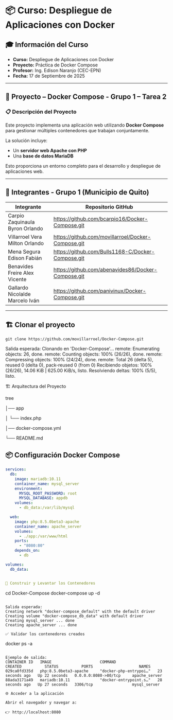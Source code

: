 # 📦 Curso: Despliegue de Aplicaciones con Docker  

## 🎓 Información del Curso  
- **Curso:** Despliegue de Aplicaciones con Docker  
- **Proyecto:** Práctica de Docker Compose  
- **Profesor:** Ing. Edison Naranjo (CEC-EPN)  
- **Fecha:** 17 de Septiembre de 2025  

---

## 📑 Proyecto – Docker Compose - Grupo 1 – Tarea 2  

### 📋 Descripción del Proyecto  
Este proyecto implementa una aplicación web utilizando **Docker Compose** para gestionar múltiples contenedores que trabajan conjuntamente.  

La solución incluye:  
- Un **servidor web Apache con PHP**  
- Una **base de datos MariaDB**  

Esto proporciona un entorno completo para el desarrollo y despliegue de aplicaciones web.  

---

## 👥 Integrantes - Grupo 1 (Municipio de Quito)  

| Integrante | Repositorio GitHub |
|------------|--------------------|
| Carpio Zaquinaula Byron Orlando | https://github.com/bcarpio16/Docker-Compose.git |
| Villarroel Vera Milton Orlando | https://github.com/movillarroel/Docker-Compose.git |
| Mena Segura Edison Fabián | https://github.com/Bulls1168-C/Docker-Compose.git |
| Benavides Freire Alex Vicente | https://github.com/abenavides86/Docker-Compose.git |
| Gallardo Nicolalde Marcelo Iván | https://github.com/panivinux/Docker-Compose.git |

---

## 🏗 Clonar el proyecto  

```
git clone https://github.com/movillarroel/Docker-Compose.git
```

Salida esperada:
Clonando en 'Docker-Compose'...
remote: Enumerating objects: 26, done.
remote: Counting objects: 100% (26/26), done.
remote: Compressing objects: 100% (24/24), done.
remote: Total 26 (delta 5), reused 0 (delta 0), pack-reused 0 (from 0)
Recibiendo objetos: 100% (26/26), 14.06 KiB | 625.00 KiB/s, listo.
Resolviendo deltas: 100% (5/5), listo.

🏗 Arquitectura del Proyecto

tree

│── app

│   └── index.php

│── docker-compose.yml

└── README.md

## 📦 Configuración Docker Compose  

```yaml
services:
  db:
    image: mariadb:10.11
    container_name: mysql_server
    environment:
      MYSQL_ROOT_PASSWORD: root
      MYSQL_DATABASE: appdb
    volumes:
      - db_data:/var/lib/mysql

  web:
    image: php:8.5.0beta3-apache
    container_name: apache_server
    volumes:
      - ./app:/var/www/html
    ports:
      - "8080:80"
    depends_on:
      - db

volumes:
  db_data:


🔧 Construir y Levantar los Contenedores
```
cd Docker-Compose
docker-compose up -d
```

Salida esperada:
Creating network "docker-compose_default" with the default driver
Creating volume "docker-compose_db_data" with default driver
Creating mysql_server ... done
Creating apache_server ... done

✅ Validar los contenedores creados
```
docker ps -a
```

Ejemplo de salida:
CONTAINER ID   IMAGE                     COMMAND                  CREATED          STATUS          PORTS                    NAMES
029ca0fd335d   php:8.5.0beta3-apache     "docker-php-entrypoi…"   23 seconds ago   Up 22 seconds   0.0.0.0:8080->80/tcp     apache_server
88ada3171a49   mariadb:10.11             "docker-entrypoint.s…"   28 seconds ago   Up 27 seconds   3306/tcp                 mysql_server

🌐 Acceder a la aplicación

Abrir el navegador y navegar a:

👉 http://localhost:8080






